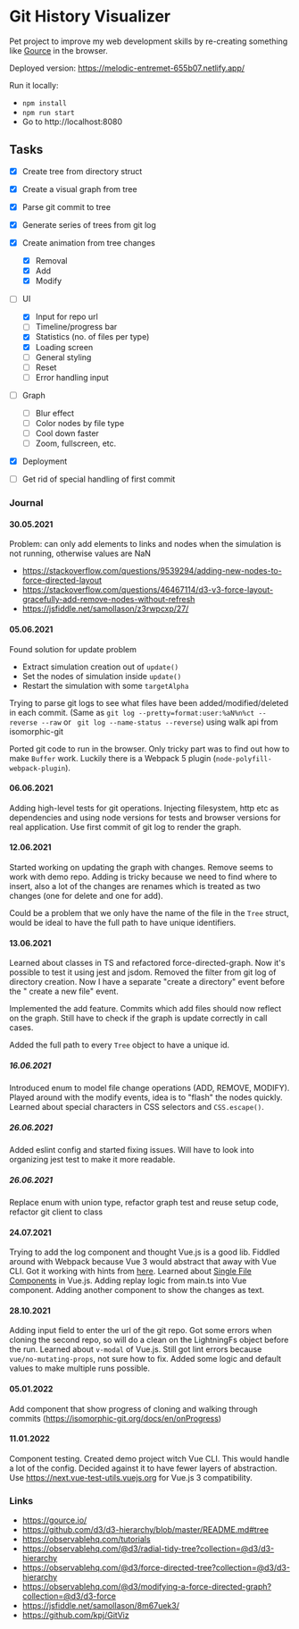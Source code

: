 # Git History Visualizer

Pet project to improve my web development skills by re-creating something like [Gource](https://gource.io/) in the
browser.

Deployed version: https://melodic-entremet-655b07.netlify.app/

Run it locally:

- `npm install`
- `npm run start`
- Go to http://localhost:8080

## Tasks

- [x] Create tree from directory struct
- [x] Create a visual graph from tree
- [x] Parse git commit to tree
- [x] Generate series of trees from git log
- [x] Create animation from tree changes
    - [x] Removal
    - [x] Add
    - [x] Modify
- [ ] UI
    - [x] Input for repo url
    - [ ] Timeline/progress bar
    - [x] Statistics (no. of files per type)
    - [x] Loading screen
    - [ ] General styling
    - [ ] Reset
    - [ ] Error handling input
- [ ] Graph
    - [ ] Blur effect
    - [ ] Color nodes by file type
    - [ ] Cool down faster
    - [ ] Zoom, fullscreen, etc.
- [x] Deployment
- [ ] Get rid of special handling of first commit


### Journal

#### 30.05.2021

Problem: can only add elements to links and nodes when the simulation is not running, otherwise values are NaN

- https://stackoverflow.com/questions/9539294/adding-new-nodes-to-force-directed-layout
- https://stackoverflow.com/questions/46467114/d3-v3-force-layout-gracefully-add-remove-nodes-without-refresh
- https://jsfiddle.net/samollason/z3rwpcxp/27/

#### 05.06.2021

Found solution for update problem

- Extract simulation creation out of `update()`
- Set the nodes of simulation inside `update()`
- Restart the simulation with some `targetAlpha`

Trying to parse git logs to see what files have been added/modified/deleted in each commit.
(Same as `git log --pretty=format:user:%aN%n%ct --reverse --raw` or ` git log --name-status --reverse`) using walk api
from isomorphic-git

Ported git code to run in the browser. Only tricky part was to find out how to make `Buffer` work. Luckily there is a
Webpack 5 plugin (`node-polyfill-webpack-plugin`).

#### 06.06.2021

Adding high-level tests for git operations. Injecting filesystem, http etc as dependencies and using node versions for
tests and browser versions for real application. Use first commit of git log to render the graph.

#### 12.06.2021

Started working on updating the graph with changes. Remove seems to work with demo repo. Adding is tricky because we
need to find where to insert, also a lot of the changes are renames which is treated as two changes (one for delete and
one for add).

Could be a problem that we only have the name of the file in the `Tree` struct, would be ideal to have the full path to
have unique identifiers.

#### 13.06.2021

Learned about classes in TS and refactored force-directed-graph. Now it's possible to test it using jest and jsdom.
Removed the filter from git log of directory creation. Now I have a separate "create a directory" event before the "
create a new file" event.

Implemented the add feature. Commits which add files should now reflect on the graph. Still have to check if the graph
is update correctly in call cases.

Added the full path to every `Tree` object to have a unique id.

##### 16.06.2021

Introduced enum to model file change operations (ADD, REMOVE, MODIFY). Played around with the modify events, idea is
to "flash" the nodes quickly. Learned about special characters in CSS selectors and `CSS.escape()`.

##### 26.06.2021

Added eslint config and started fixing issues. Will have to look into organizing jest test to make it more readable.

##### 26.06.2021

Replace enum with union type, refactor graph test and reuse setup code, refactor git client to class

#### 24.07.2021

Trying to add the log component and thought Vue.js is a good lib. Fiddled around with Webpack because Vue 3 would
abstract that away with Vue CLI. Got it working with hints
from [here](https://github.com/microsoft/TypeScript-Vue-Starter). Learned
about [Single File Components](https://v3.vuejs.org/guide/single-file-component.html#single-file-components) in Vue.js.
Adding replay logic from main.ts into Vue component. Adding another component to show the changes as text.

#### 28.10.2021

Adding input field to enter the url of the git repo. Got some errors when cloning the second repo, so will do a clean on
the LightningFs object before the run. Learned about `v-modal` of Vue.js. Still got lint errors
because `vue/no-mutating-props`, not sure how to fix. Added some logic and default values to make multiple runs
possible.

#### 05.01.2022
Add component that show progress of cloning and walking through commits (https://isomorphic-git.org/docs/en/onProgress)

#### 11.01.2022

Component testing. Created demo project witch Vue CLI. This would handle a lot of the config. Decided against it to have
fewer layers of abstraction. Use https://next.vue-test-utils.vuejs.org for Vue.js 3 compatibility.

### Links

- https://gource.io/
- https://github.com/d3/d3-hierarchy/blob/master/README.md#tree
- https://observablehq.com/tutorials
- https://observablehq.com/@d3/radial-tidy-tree?collection=@d3/d3-hierarchy
- https://observablehq.com/@d3/force-directed-tree?collection=@d3/d3-hierarchy
- https://observablehq.com/@d3/modifying-a-force-directed-graph?collection=@d3/d3-force
- https://jsfiddle.net/samollason/8m67uek3/
- https://github.com/kpj/GitViz
